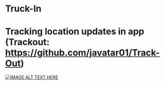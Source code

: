# Truck-In
# Tracking location updates in app (Trackout: https://github.com/javatar01/Track-Out)
[![IMAGE ALT TEXT HERE](https://img.youtube.com/vi/LEwcPZczLhQ/0.jpg)](https://www.youtube.com/watch?v=LEwcPZczLhQ)
